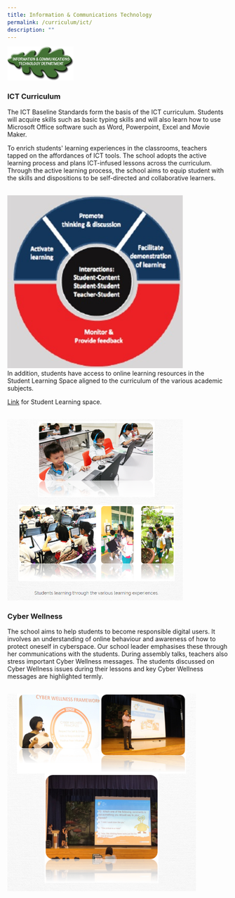 ```yaml
---
title: Information & Communications Technology
permalink: /curriculum/ict/
description: ""
---
```

<img src="/images/ictleaf.png" style="width:30%">

											
### ICT Curriculum

The ICT Baseline Standards form the basis of the ICT curriculum. Students will acquire skills such as basic typing skills and will also learn how to use Microsoft Office software such as Word, Powerpoint, Excel and Movie Maker. 

To enrich students' learning experiences in the classrooms, teachers tapped on the affordances of ICT tools. The school adopts the active learning process and plans ICT-infused lessons across the curriculum. Through the active learning process, the school aims to equip student with the skills and dispositions to be self-directed and collaborative learners. 

<br>
<img src="/images/ict2.jpg" 
         style="width:400px"
			/>
<br>
In addition, students have access to online learning resources in the Student Learning Space aligned to the curriculum of the various academic subjects. 

  
[Link](https://vle.learning.moe.edu.sg/login) for Student Learning space.

<br>
<img src="/images/ict3.png" 
         style="width:400px"
			/>
<br>

 
 ### Cyber Wellness

The school aims to help students to become responsible digital users. It involves an understanding of online behaviour and awareness of how to protect oneself in cyberspace. Our school leader emphasises these through her communications with the students. During assembly talks, teachers also stress important Cyber Wellness messages. The students discussed on Cyber Wellness issues during their lessons and key Cyber Wellness messages are highlighted termly.

<br>
<img src="/images/ict4.png" 
         style="width:430px"
			/>
<br>
